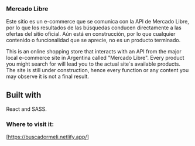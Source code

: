 ### Mercado Libre

Este sitio es un e-commerce que se comunica con la API de Mercado Libre, por lo que los resultados de las búsquedas conducen directamente a las ofertas del sitio oficial.
Aún está en construcción, por lo que cualquier contenido o funcionalidad que se aprecie, no es un producto terminado.

This is an online shopping store that interacts with an API from the major local e-commerce site in Argentina called "Mercado Libre". Every product you might search for will lead you to the actual site´s available products.
The site is still under construction, hence every function or any content you may observe it is not a final result.

## Built with

React and SASS.

### Where to visit it:

[https://buscadormeli.netlify.app/]